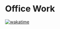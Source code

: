 # Office Work
[![wakatime](https://wakatime.com/badge/github/aiyu-ayaan/Office-Work.svg)](https://wakatime.com/badge/github/aiyu-ayaan/Office-Work)
